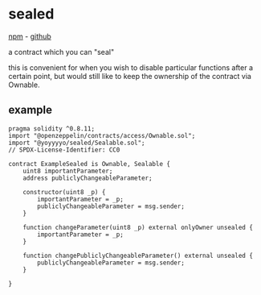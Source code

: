 # sealed
[npm](https://www.npmjs.com/package/@yoyyyyo/sealed) - [github](https://github.com/yoyyyyo/sealed)


a contract which you can "seal"

this is convenient for when you wish to disable particular functions after a certain point, but would still like to keep the ownership of the contract via Ownable.

## example
```solidity
pragma solidity ^0.8.11;
import "@openzeppelin/contracts/access/Ownable.sol";
import "@yoyyyyo/sealed/Sealable.sol";
// SPDX-License-Identifier: CC0

contract ExampleSealed is Ownable, Sealable {
    uint8 importantParameter;
    address publiclyChangeableParameter;

    constructor(uint8 _p) {
        importantParameter = _p;
        publiclyChangeableParameter = msg.sender;
    }

    function changeParameter(uint8 _p) external onlyOwner unsealed {
        importantParameter = _p;
    }
    
    function changePubliclyChangeableParameter() external unsealed {
        publiclyChangeableParameter = msg.sender;
    }
    
}
```

